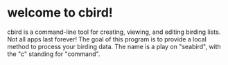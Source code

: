 # welcome to cbird!

cbird is a command-line tool for creating, viewing, and editing birding lists. Not all apps last forever!
The goal of this program is to provide a local method to process your birding data. 
The name is a play on "seabird", with the "c" standing for "command".
